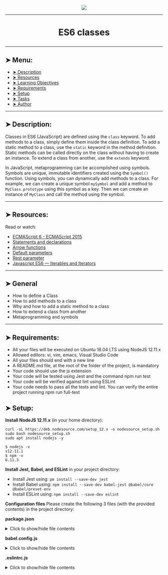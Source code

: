 <p align="center">
    <img [ES6 classes] src="https://miro.medium.com/v2/resize:fit:1400/1*iE6rRpFFrNDTaIf6Cyexpg.jpeg">
</p>

----------

# <p align="center">ES6 classes</p>

----------

## ➤ Menu:

* [➤ Description](#-description)
* [➤ Resources](#-resources)
* [➤ Learning Objectives](#-learning-objectives)
* [➤ Requirements](#-requirements)
* [➤ Setup](#-setup)
* [➤ Tasks](#author-)
* [➤ Author](#author-)

----------

## ➤ Description:

Classes in ES6 (JavaScript) are defined using the `class` keyword. To add methods to a class, simply define them inside the class definition. To add a static method to a class, use the `static` keyword in the method definition. Static methods can be called directly on the class without having to create an instance. To extend a class from another, use the `extends` keyword.

In JavaScript, metaprogramming can be accomplished using symbols. Symbols are unique, immutable identifiers created using the `Symbol()` function. Using symbols, you can dynamically add methods to a class. For example, we can create a unique symbol `mySymbol` and add a method to `MyClass.prototype` using this symbol as a key. Then we can create an instance of `MyClass` and call the method using the symbol.

----------

## ➤ Resources:

Read or watch:

* [ECMAScript 6 - ECMAScript 2015](https://intranet.hbtn.io/rltoken/Q20cy-_XFufANSBCW0hvog)
* [Statements and declarations](https://intranet.hbtn.io/rltoken/OHkTGVz-DLmzmrpDuWDYBw)
* [Arrow functions](https://intranet.hbtn.io/rltoken/5FxmFLP2qwTEo0puWUVHsQ)
* [Default parameters](https://intranet.hbtn.io/rltoken/qZm6g37BqHVD9G96MLsnsg)
* [Rest parameter](https://intranet.hbtn.io/rltoken/qD9tUS00akyWTDU7MKUAuA)
* [Javascript ES6 — Iterables and Iterators](https://intranet.hbtn.io/rltoken/u9jbS_qgQxdUKjqWpiz43w)

----------

## ➤ General

* How to define a Class
* How to add methods to a class
* Why and how to add a static method to a class
* How to extend a class from another
* Metaprogramming and symbols

----------

## ➤ Requirements:

* All your files will be executed on Ubuntu 18.04 LTS using NodeJS 12.11.x
* Allowed editors: vi, vim, emacs, Visual Studio Code
* All your files should end with a new line
* A README.md file, at the root of the folder of the project, is mandatory
* Your code should use the js extension
* Your code will be tested using Jest and the command npm run test
* Your code will be verified against lint using ESLint
* Your code needs to pass all the tests and lint. You can verify the entire project running npm run full-test


## ➤ Setup:

**Install NodeJS 12.11.x**
(in your home directory):

```
curl -sL https://deb.nodesource.com/setup_12.x -o nodesource_setup.sh
sudo bash nodesource_setup.sh
sudo apt install nodejs -y
```

```
$ nodejs -v
v12.11.1
$ npm -v
6.11.3
```

**Install Jest, Babel, and ESLint**
in your project directory:

* Install Jest using: ```pm install --save-dev jest```
* Install Babel using: ```npm install --save-dev babel-jest @babel/core @babel/preset-env```
* Install ESLint using: ```npm install --save-dev eslint```

**Configuration files**
Please create the following 3 files (with the provided contents) in the project directory:

**package.json**
<details>
<summary>Click to show/hide file contents</summary>
```
{
  "scripts": {
    "lint": "./node_modules/.bin/eslint",
    "check-lint": "lint [0-9]*.js",
    "dev": "npx babel-node",
    "test": "jest",
    "full-test": "./node_modules/.bin/eslint [0-9]*.js && jest"
  },
  "devDependencies": {
    "@babel/core": "^7.6.0",
    "@babel/preset-env": "^7.6.0",
    "@babel/node": "^7.8.0",
    "eslint": "^6.4.0",
    "eslint-config-airbnb-base": "^14.0.0",
    "eslint-plugin-import": "^2.18.2",
    "eslint-plugin-jest": "^22.17.0",
    "jest": "^24.9.0"
  }
}
```
</details>

**babel.config.js**
<details>
<summary>Click to show/hide file contents</summary>
```
module.exports = {
  presets: [
    [
      '@babel/preset-env',
      {
        targets: {
          node: 'current',
        },
      },
    ],
  ],
};
```
</details>

**.eslintrc.js**
<details>
<summary>Click to show/hide file contents</summary>
```
module.exports = {
  env: {
    browser: false,
    es6: true,
    jest: true,
  },
  extends: [
    'airbnb-base',
    'plugin:jest/all',
  ],
  globals: {
    Atomics: 'readonly',
    SharedArrayBuffer: 'readonly',
  },
  parserOptions: {
    ecmaVersion: 2018,
    sourceType: 'module',
  },
  plugins: ['jest'],
  rules: {
    'max-classes-per-file': 'off',
    'no-underscore-dangle': 'off',
    'no-console': 'off',
    'no-shadow': 'off',
    'no-restricted-syntax': [
      'error',
      'LabeledStatement',
      'WithStatement',
    ],
  },
  overrides:[
    {
      files: ['*.js'],
      excludedFiles: 'babel.config.js',
    }
  ]
};

```
</details>

**and…**
Don’t forget to run $ npm install when you have the package.json

----------

<details>
<summary>Tasks:</summary>

### 0. You used to attend a place like this at some point

Implement a class named ClassRoom:

* Prototype: export default class ClassRoom
* It should accept one attribute named maxStudentsSize (Number) and assigned to _maxStudentsSize

```
bob@dylan:~$ cat 0-main.js
import ClassRoom from "./0-classroom.js";

const room = new ClassRoom(10);
console.log(room._maxStudentsSize)

bob@dylan:~$ 
bob@dylan:~$ npm run dev 0-main.js 
10
bob@dylan:~$
```

Repo:

* GitHub repository: holbertonschool-web_back_end
* Directory: ES6_classes
* File: 0-classroom.js
 
### 1. Let's make some classrooms

Import the ClassRoom class from 0-classroom.js.

Implement a function named initializeRooms. It should return an array of 3 ClassRoom objects with the sizes 19, 20, and 34 (in this order).

```
bob@dylan:~$ cat 1-main.js
import initializeRooms from './1-make_classrooms.js';

console.log(initializeRooms());

bob@dylan:~$ 
bob@dylan:~$ npm run dev 1-main.js 
[
  ClassRoom { _maxStudentsSize: 19 },
  ClassRoom { _maxStudentsSize: 20 },
  ClassRoom { _maxStudentsSize: 34 }
]
bob@dylan:~$
```

Repo:

* GitHub repository: holbertonschool-web_back_end
* Directory: ES6_classes
* File: 1-make_classrooms.js
 
###2. A Course, Getters, and Setters

Implement a class named HolbertonCourse:

* Constructor attributes:
 * name (String)
 * length (Number)
 * students (array of Strings)
* Make sure to verify the type of attributes during object creation
* Each attribute must be stored in an “underscore” attribute version (ex: name is stored in _name)
* Implement a getter and setter for each attribute.

```
bob@dylan:~$ cat 2-main.js
import HolbertonCourse from "./2-hbtn_course.js";

const c1 = new HolbertonCourse("ES6", 1, ["Bob", "Jane"])
console.log(c1.name);
c1.name = "Python 101";
console.log(c1);

try {
    c1.name = 12;
} 
catch(err) {
    console.log(err);
}

try {
    const c2 = new HolbertonCourse("ES6", "1", ["Bob", "Jane"]);
}
catch(err) {
    console.log(err);
}

bob@dylan:~$ 
bob@dylan:~$ npm run dev 2-main.js 
ES6
HolbertonCourse {
  _name: 'Python 101',
  _length: 1,
  _students: [ 'Bob', 'Jane' ]
}
TypeError: Name must be a string
    ...
TypeError: Length must be a number
    ...
bob@dylan:~$
```

Repo:

* GitHub repository: holbertonschool-web_back_end
* Directory: ES6_classes
* File: 2-hbtn_course.js
 
### 3. Methods, static methods, computed methods names..... MONEY

Implement a class named Currency:

* - Constructor attributes:
 * code (String)
 * name (String)
* Each attribute must be stored in an “underscore” attribute version (ex: name is stored in _name)
* Implement a getter and setter for each attribute.
* Implement a method named displayFullCurrency that will return the attributes in the following format name (code).

```
bob@dylan:~$ cat 3-main.js
import Currency from "./3-currency.js";

const dollar = new Currency('$', 'Dollars');
console.log(dollar.displayFullCurrency());

bob@dylan:~$ 
bob@dylan:~$ npm run dev 3-main.js 
Dollars ($)
bob@dylan:~$
```

Repo:

* GitHub repository: holbertonschool-web_back_end
* Directory: ES6_classes
* File: 3-currency.js
 
### 4. Pricing

Import the class Currency from 3-currency.js

Implement a class named Pricing:

* Constructor attributes:
 * amount (Number)
 * currency (Currency)
* Each attribute must be stored in an “underscore” attribute version (ex: name is stored in _name)
* Implement a getter and setter for each attribute.
* Implement a method named displayFullPrice that returns the attributes in the following format amount currency_name (currency_code).
* Implement a static method named convertPrice. It should accept two arguments: amount (Number), conversionRate (Number). The function should return the amount multiplied by the conversion rate.

```
bob@dylan:~$ cat 4-main.js
import Pricing from './4-pricing.js';
import Currency from './3-currency.js';

const p = new Pricing(100, new Currency("EUR", "Euro"))
console.log(p);
console.log(p.displayFullPrice());

bob@dylan:~$ 
bob@dylan:~$ npm run dev 4-main.js 
Pricing {
  _amount: 100,
  _currency: Currency { _code: 'EUR', _name: 'Euro' }
}
100 Euro (EUR)
bob@dylan:~$
```

Repo:

* GitHub repository: holbertonschool-web_back_end
* Directory: ES6_classes
* File: 4-pricing.js
 
### 5. A Building

Implement a class named Building:

* Constructor attributes:
 * sqft (Number)
* Each attribute must be stored in an “underscore” attribute version (ex: name is stored in _name)
* Implement a getter for each attribute.
* Consider this class as an abstract class. And make sure that any class that extends from it should implement a method named evacuationWarningMessage.
 * If a class that extends from it does not have a evacuationWarningMessage method, throw an error with the message Class extending Building must override evacuationWarningMessage

```
bob@dylan:~$ cat 5-main.js
import Building from './5-building.js';

const b = new Building(100);
console.log(b);

class TestBuilding extends Building {}

try {
    new TestBuilding(200)
}
catch(err) {
    console.log(err);
}

bob@dylan:~$ 
bob@dylan:~$ npm run dev 5-main.js 
Building { _sqft: 100 }
Error: Class extending Building must override evacuationWarningMessage
    ...
bob@dylan:~$
```

Repo:

* GitHub repository: holbertonschool-web_back_end
* Directory: ES6_classes
* File: 5-building.js
 
### 6. Inheritance

Import Building from 5-building.js.

Implement a class named SkyHighBuilding that extends from Building:

* Constructor attributes:
 * sqft (Number) (must be assigned to the parent class Building)
 * floors (Number)
* Each attribute must be stored in an “underscore” attribute version (ex: name is stored in _name)
* Implement a getter for each attribute.
* Override the method named evacuationWarningMessage and return the following string Evacuate slowly the NUMBER_OF_FLOORS floors.

```
bob@dylan:~$ cat 6-main.js
import SkyHighBuilding from './6-sky_high.js';

const building = new SkyHighBuilding(140, 60);
console.log(building.sqft);
console.log(building.floors);
console.log(building.evacuationWarningMessage());

bob@dylan:~$ 
bob@dylan:~$ npm run dev 6-main.js 
140
60
Evacuate slowly the 60 floors
bob@dylan:~$
```

Repo:

* GitHub repository: holbertonschool-web_back_end
* Directory: ES6_classes
* File: 6-sky_high.js
 
### 7. Airport

Implement a class named Airport:

* Constructor attributes:
 * name (String)
 * code (String)
* Each attribute must be stored in an “underscore” attribute version (ex: name is stored in _name)
* The default string description of the class should return the airport code (example below).

```
bob@dylan:~$ cat 7-main.js
import Airport from "./7-airport.js";

const airportSF = new Airport('San Francisco Airport', 'SFO');
console.log(airportSF);
console.log(airportSF.toString());

bob@dylan:~$ 
bob@dylan:~$ npm run dev 7-main.js 
Airport [SFO] { _name: 'San Francisco Airport', _code: 'SFO' }
[object SFO]
bob@dylan:~$
```

Repo:

* GitHub repository: holbertonschool-web_back_end
* Directory: ES6_classes
* File: 7-airport.js
 
### 8. Primitive - Holberton Class

Implement a class named HolbertonClass:

* Constructor attributes:
 * size (Number)
 * location (String)
* Each attribute must be stored in an “underscore” attribute version (ex: name is stored in _name)
* When the class is cast into a Number, it should return the size.
* When the class is cast into a String, it should return the location.

```
bob@dylan:~$ cat 8-main.js
import HolbertonClass from "./8-hbtn_class.js";

const hc = new HolbertonClass(12, "Mezzanine")
console.log(Number(hc));
console.log(String(hc));

bob@dylan:~$ 
bob@dylan:~$ npm run dev 8-main.js 
12
Mezzanine
bob@dylan:~$
```

Repo:

* GitHub repository: holbertonschool-web_back_end
* Directory: ES6_classes
* File: 8-hbtn_class.js
 
### 9. Hoisting

Fix this code and make it work.

```
const class2019 = new HolbertonClass(2019, 'San Francisco');
const class2020 = new HolbertonClass(2020, 'San Francisco');

export class HolbertonClass {
  constructor(year, location) {
    this._year = year;
    this._location = location;
  }

  get year() {
    return this._year;
  }

  get location() {
    return this._location;
  }
}

const student1 = new StudentHolberton('Guillaume', 'Salva', class2020);
const student2 = new StudentHolberton('John', 'Doe', class2020);
const student3 = new StudentHolberton('Albert', 'Clinton', class2019);
const student4 = new StudentHolberton('Donald', 'Bush', class2019);
const student5 = new StudentHolberton('Jason', 'Sandler', class2019);

export class StudentHolberton {
  constructor(firstName, lastName) {
    this._firstName = firstName;
    this._lastName = lastName;
    this._holbertonClass = holbertonClass;
  }

  get fullName() {
    return `${this._firstName} ${this._lastName}`;
  }

  get holbertonClass() {
    return this.holbertonClass;
  }

  get fullStudentDescription() {
    return `${self._firstName} ${self._lastName} - ${self._holbertonClass.year} - ${self._holbertonClass.location}`;
  }
}


export const listOfStudents = [student1, student2, student3, student4, student5];
```

Result:

```
bob@dylan:~$ cat 9-main.js
import listOfStudents from "./9-hoisting.js";

console.log(listOfStudents);

const listPrinted = listOfStudents.map(
    student => student.fullStudentDescription
);

console.log(listPrinted)

bob@dylan:~$ 
bob@dylan:~$ npm run dev 9-main.js
[
  StudentHolberton {
    _firstName: 'Guillaume',
    _lastName: 'Salva',
    _holbertonClass: HolbertonClass { _year: 2020, _location: 'San Francisco' }
  },
  StudentHolberton {
    _firstName: 'John',
    _lastName: 'Doe',
    _holbertonClass: HolbertonClass { _year: 2020, _location: 'San Francisco' }
  },
  StudentHolberton {
    _firstName: 'Albert',
    _lastName: 'Clinton',
    _holbertonClass: HolbertonClass { _year: 2019, _location: 'San Francisco' }
  },
  StudentHolberton {
    _firstName: 'Donald',
    _lastName: 'Bush',
    _holbertonClass: HolbertonClass { _year: 2019, _location: 'San Francisco' }
  },
  StudentHolberton {
    _firstName: 'Jason',
    _lastName: 'Sandler',
    _holbertonClass: HolbertonClass { _year: 2019, _location: 'San Francisco' }
  }
]
[
  'Guillaume Salva - 2020 - San Francisco',
  'John Doe - 2020 - San Francisco',
  'Albert Clinton - 2019 - San Francisco',
  'Donald Bush - 2019 - San Francisco',
  'Jason Sandler - 2019 - San Francisco'
]
bob@dylan:~$
```

Repo:

* GitHub repository: holbertonschool-web_back_end
* Directory: ES6_classes
* File: 9-hoisting.js
 
### 10. Vroom

Implement a class named Car:

* Constructor attributes:
 * brand (String)
 * motor (String)
 * color (String)
* Each attribute must be stored in an “underscore” attribute version (ex: name is stored in _name)
* Add a method named cloneCar. This method should return a new object of the class.

Hint: Symbols in ES6

```
bob@dylan:~$ cat 10-main.js
import Car from "./10-car.js";

class TestCar extends Car {}

const tc1 = new TestCar("Nissan", "Turbo", "Pink");
const tc2 = tc1.cloneCar();

console.log(tc1);
console.log(tc1 instanceof TestCar);

console.log(tc2);
console.log(tc2 instanceof TestCar);

console.log(tc1 == tc2);

bob@dylan:~$ 
bob@dylan:~$ npm run dev 10-main.js
TestCar { _brand: 'Nissan', _motor: 'Turbo', _color: 'Pink' }
true
TestCar { _brand: undefined, _motor: undefined, _color: undefined }
true
false
bob@dylan:~$
```

Repo:

* GitHub repository: holbertonschool-web_back_end
* Directory: ES6_classes
* File: 10-car.js

</details>

----------

## Author :

- Khadija AASSI | [Github](https://github.com/khadaassi)